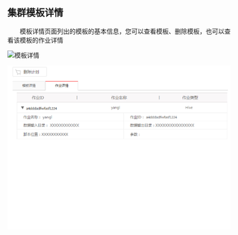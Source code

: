 ## 集群模板详情

　　模板详情页面列出的模板的基本信息，您可以查看模板、删除模板，也可以查看该模板的作业详情
  
  ![模板详情](http://kmr-bj.ks3-cn-beijing.ksyun.com/doc_pic/jqmb2.png)
  
  ![作业详情](./images/jqmb3.png)